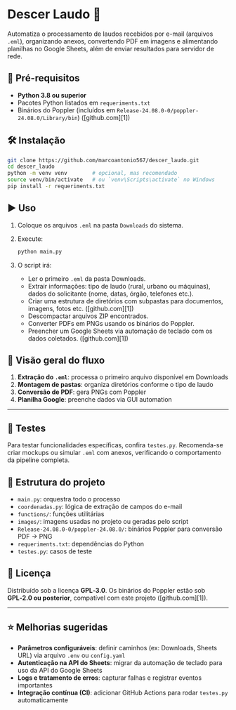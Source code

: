 
# Descer Laudo 🚀

Automatiza o processamento de laudos recebidos por e-mail (arquivos `.eml`), organizando anexos, convertendo PDF em imagens e alimentando planilhas no Google Sheets, além de enviar resultados para servidor de rede.

## 🔧 Pré-requisitos

* **Python 3.8 ou superior**
* Pacotes Python listados em `requeriments.txt`
* Binários do Poppler (incluídos em `Release-24.08.0-0/poppler-24.08.0/Library/bin`) ([github.com][1])

## 🛠️ Instalação

```bash
git clone https://github.com/marcoantonio567/descer_laudo.git
cd descer_laudo
python -m venv venv        # opcional, mas recomendado
source venv/bin/activate   # ou `venv\Scripts\activate` no Windows
pip install -r requeriments.txt
```

## ▶️ Uso

1. Coloque os arquivos `.eml` na pasta `Downloads` do sistema.
2. Execute:

   ```bash
   python main.py
   ```
3. O script irá:

   * Ler o primeiro `.eml` da pasta Downloads.
   * Extrair informações: tipo de laudo (rural, urbano ou máquinas), dados do solicitante (nome, datas, órgão, telefones etc.).
   * Criar uma estrutura de diretórios com subpastas para documentos, imagens, fotos etc. ([github.com][1])
   * Descompactar arquivos ZIP encontrados.
   * Converter PDFs em PNGs usando os binários do Poppler.
   * Preencher um Google Sheets via automação de teclado com os dados coletados. ([github.com][1])

## 🧩 Visão geral do fluxo

1. **Extração do `.eml`**: processa o primeiro arquivo disponível em Downloads
2. **Montagem de pastas**: organiza diretórios conforme o tipo de laudo
3. **Conversão de PDF**: gera PNGs com Poppler
4. **Planilha Google**: preenche dados via GUI automation

---

## 🧪 Testes

Para testar funcionalidades específicas, confira `testes.py`. Recomenda-se criar mockups ou simular `.eml` com anexos, verificando o comportamento da pipeline completa.

## 🧱 Estrutura do projeto

* `main.py`: orquestra todo o processo
* `coordenadas.py`: lógica de extração de campos do e-mail
* `functions/`: funções utilitárias
* `images/`: imagens usadas no projeto ou geradas pelo script
* `Release-24.08.0-0/poppler-24.08.0/`: binários Poppler para conversão PDF → PNG
* `requeriments.txt`: dependências do Python
* `testes.py`: casos de teste

## 📝 Licença

Distribuído sob a licença **GPL‑3.0**. Os binários do Poppler estão sob **GPL‑2.0 ou posterior**, compatível com este projeto ([github.com][1]).

---

## ⭐ Melhorias sugeridas

* **Parâmetros configuráveis**: definir caminhos (ex: Downloads, Sheets URL) via arquivo `.env` ou `config.yaml`
* **Autenticação na API do Sheets**: migrar da automação de teclado para uso da API do Google Sheets
* **Logs e tratamento de erros**: capturar falhas e registrar eventos importantes
* **Integração contínua (CI)**: adicionar GitHub Actions para rodar `testes.py` automaticamente
